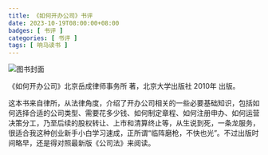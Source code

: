 ```yaml
---
title: 《如何开办公司》书评
date: 2023-10-19T08:00:00+08:00
badges: [ 书评 ]
categories: [ 书评 ]
tags: [ 响马读书 ]
---
```


<div class="p-3 text-center">
  <img class="img-fluid" src="/images/2023/1019/book-cover.png" alt="图书封面" style="max-width:400px; max-height:400px;">
</div>

《如何开办公司》北京岳成律师事务所 著，北京大学出版社 2010年 出版。

这本书来自律所，从法律角度，介绍了开办公司相关的一些必要基础知识，包括如何选择合适的公司类型、需要花多少钱、如何制定章程、如何注册申办、如何运营决策分工，乃至后续的股权转让、上市和清算终止等，从生说到死，一条龙服务，很适合我这种创业新手小白学习速成，正所谓“临阵磨枪，不快也光”。不过出版时间略早，还是得对照最新版《公司法》来阅读。
